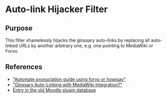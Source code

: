 # Auto-link Hijacker Filter

## Purpose
This filter shamelessly hijacks the glossary auto-links by replacing all
auto-linked URLs by another arbitrary one, e.g. one pointing to MediaWiki or Forvo.

## References
- ["Automate pronuciation guide using forvo or howjsay"](https://moodle.org/mod/forum/discuss.php?d=162387)
- ["Glossary Auto-Linking with MediaWiki Integration?"](https://moodle.org/mod/forum/discuss.php?d=177353)
- [Entry in the old Moodle plugin database](https://moodle.org/mod/data/view.php?d=13&rid=4906&filter=1)